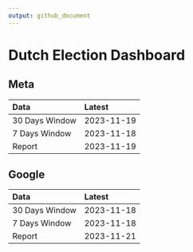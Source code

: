 ```yaml
---
output: github_document
---
```


# Dutch Election Dashboard



## Meta


|Data           |Latest     |
|:--------------|:----------|
|30 Days Window |2023-11-19 |
|7 Days Window  |2023-11-18 |
|Report         |2023-11-19 |

## Google


|Data           |Latest     |
|:--------------|:----------|
|30 Days Window |2023-11-18 |
|7 Days Window  |2023-11-18 |
|Report         |2023-11-21 |
